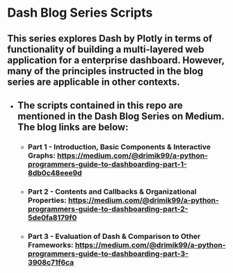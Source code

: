 # Dash Blog Series Scripts 
## This series explores Dash by Plotly in terms of functionality of building a multi-layered web application for a enterprise dashboard. However, many of the principles instructed in the blog series are applicable in other contexts. 
* ## The scripts contained in this repo are mentioned in the Dash Blog Series on Medium. The blog links are below:
    + ### Part 1 - Introduction, Basic Components & Interactive Graphs: https://medium.com/@drimik99/a-python-programmers-guide-to-dashboarding-part-1-8db0c48eee9d 
    + ### Part 2 - Contents and Callbacks & Organizational Properties: https://medium.com/@drimik99/a-python-programmers-guide-to-dashboarding-part-2-5de0fa8179f0 
    + ### Part 3 - Evaluation of Dash & Comparison to Other Frameworks: https://medium.com/@drimik99/a-python-programmers-guide-to-dashboarding-part-3-3908c71f6ca